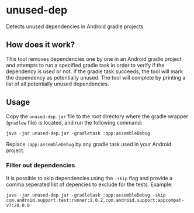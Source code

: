 # unused-dep
Detects unused dependencies in Android gradle projects

## How does it work?
This tool removes dependencies one by one in an Android gradle project and attempts to run a specified gradle task
in order to verify if the dependency is used or not. If the gradle task succeeds, the tool will mark the dependency as potentially unused. The tool will complete by printing a list of all potentially unused dependencies.

## Usage
Copy the `unused-dep.jar` file to the root directory where the gradle wrapper (`gradlew` file) is located, and run the following command:
```
java -jar unused-dep.jar -gradletask :app:assembleDebug
```
Replace `:app:assembleDebug` by any gradle task used in your Android project.

### Filter out dependencies
It is possible to skip dependencies using the `-skip` flag and provide a comma seperated list of depencies to exclude for the tests. Example:
```
java -jar unused-dep.jar -gradletask :app:assembleDebug -skip com.android.support.test:runner:1.0.2,com.android.support:appcompat-v7:28.0.0
```